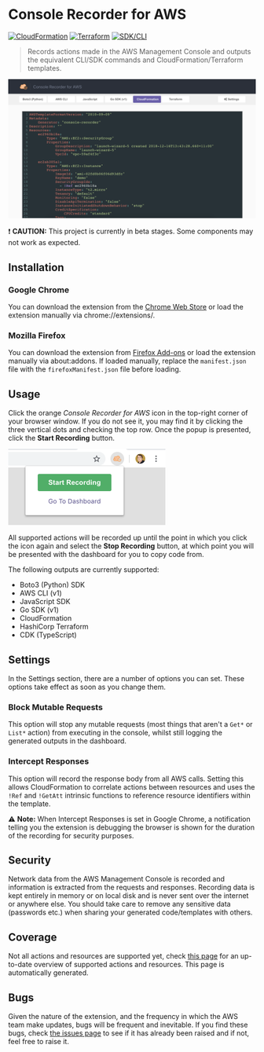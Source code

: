 # Console Recorder for AWS

[![CloudFormation](https://img.shields.io/badge/CloudFormation-99%25-orange.svg)](https://github.com/iann0036/AWSConsoleRecorderGenerator/blob/master/coverage.md#cloudformation-resource-coverage) [![Terraform](https://img.shields.io/badge/Terraform-44%25-blue.svg)](https://github.com/iann0036/AWSConsoleRecorderGenerator/blob/master/coverage.md#terraform-coverage) [![SDK/CLI](https://img.shields.io/badge/SDK%2FCLI-19%25-lightgrey.svg)](https://github.com/iann0036/AWSConsoleRecorderGenerator/blob/master/coverage.md#service-coverage)

> Records actions made in the AWS Management Console and outputs the equivalent CLI/SDK commands and CloudFormation/Terraform templates.


![Screenshot](assets/screen1.png)

:exclamation: **CAUTION:** This project is currently in beta stages. Some components may not work as expected.


## Installation

### Google Chrome

You can download the extension from the [Chrome Web Store](https://chrome.google.com/webstore/detail/console-recorder/ganlhgooidfbijjidcpkeaohjnkeicba) or load the extension manually via chrome://extensions/.

### Mozilla Firefox

You can download the extension from [Firefox Add-ons](https://addons.mozilla.org/en-GB/firefox/addon/console-recorder/) or load the extension manually via about:addons. If loaded manually, replace the `manifest.json` file with the `firefoxManifest.json` file before loading.

## Usage

Click the orange _Console Recorder for AWS_ icon in the top-right corner of your browser window. If you do not see it, you may find it by clicking the three vertical dots and checking the top row. Once the popup is presented, click the **Start Recording** button.

![Screenshot](assets/screen2.png)

All supported actions will be recorded up until the point in which you click the icon again and select the **Stop Recording** button, at which point you will be presented with the dashboard for you to copy code from.

The following outputs are currently supported:

* Boto3 (Python) SDK
* AWS CLI (v1)
* JavaScript SDK
* Go SDK (v1)
* CloudFormation
* HashiCorp Terraform
* CDK (TypeScript)

## Settings

In the Settings section, there are a number of options you can set. These options take effect as soon as you change them.

### Block Mutable Requests

This option will stop any mutable requests (most things that aren't a `Get*` or `List*` action) from executing in the console, whilst still logging the generated outputs in the dashboard.

### Intercept Responses

This option will record the response body from all AWS calls. Setting this allows CloudFormation to correlate actions between resources and uses the `!Ref` and `!GetAtt` intrinsic functions to reference resource identifiers within the template.

:warning: **Note:** When Intercept Responses is set in Google Chrome, a notification telling you the extension is debugging the browser is shown for the duration of the recording for security purposes.

## Security

Network data from the AWS Management Console is recorded and information is extracted from the requests and responses. Recording data is kept entirely in memory or on local disk and is never sent over the internet or anywhere else. You should take care to remove any sensitive data (passwords etc.) when sharing your generated code/templates with others.

## Coverage

Not all actions and resources are supported yet, check [this page](https://github.com/iann0036/AWSConsoleRecorderGenerator/blob/master/coverage.md) for an up-to-date overview of supported actions and resources. This page is automatically generated.

## Bugs

Given the nature of the extension, and the frequency in which the AWS team make updates, bugs will be frequent and inevitable. If you find these bugs, check [the issues page](https://github.com/iann0036/AWSConsoleRecorder/issues) to see if it has already been raised and if not, feel free to raise it.
